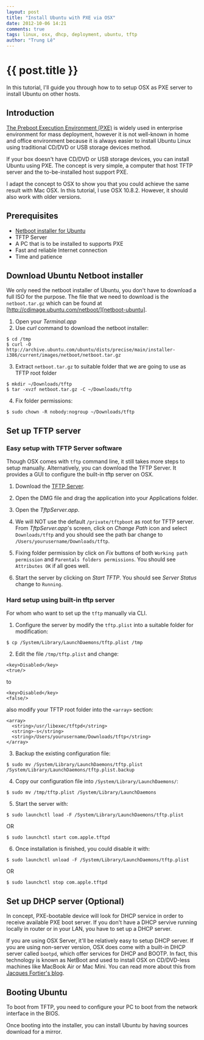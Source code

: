 ```yaml
---
layout: post
title: "Install Ubuntu with PXE via OSX"
date: 2012-10-06 14:21
comments: true
tags: linux, osx, dhcp, deployment, ubuntu, tftp
author: "Trung Lê"
---
```


# {{ post.title }} #

In this tutorial, I'll guide you through how to to setup OSX as PXE server to install Ubuntu on other hosts.

<!--more-->

## Introduction

[The Preboot Execution Environment (PXE)][pxe] is widely used in enterprise environment for mass deployment, however it is not well-known in home and office environment because it is always easier to install Ubuntu Linux using traditional CD/DVD or USB storage devices method.

If your box doesn't have CD/DVD or USB storage devices, you can install Ubuntu using PXE. The concept is very simple, a computer that host TFTP server and the to-be-installed host support PXE.

I adapt the concept to OSX to show you that you could achieve the same result with Mac OSX. In this tutorial, I use OSX 10.8.2. However, it should also work with older versions.

## Prerequisites

* [Netboot installer for Ubuntu][netboot-ubuntu]
* TFTP Server
* A PC that is to be installed to supports PXE
* Fast and reliable Internet connection
* Time and patience

## Download Ubuntu Netboot installer

We only need the netboot installer of Ubuntu, you don't have to download a full ISO for the purpose. The file that we need to download is the `netboot.tar.gz` which can be found at [http://cdimage.ubuntu.com/netboot/][netboot-ubuntu].

1. Open your *Terminal.app*
2. Use *curl* command to download the netboot installer:

```
$ cd /tmp
$ curl -O http://archive.ubuntu.com/ubuntu/dists/precise/main/installer-i386/current/images/netboot/netboot.tar.gz
```

3. Extract `netboot.tar.gz` to suitable folder that we are going to use as TFTP root folder

```
$ mkdir ~/Downloads/tftp
$ tar -xvzf netboot.tar.gz -C ~/Downloads/tftp
```

4. Fix folder permissions:

```
$ sudo chown -R nobody:nogroup ~/Downloads/tftp
```

## Set up TFTP server

### Easy setup with TFTP Server software

Though OSX comes with `tftp` command line, it still takes more steps to setup manually. Alternatively, you can download the TFTP Server. It provides a GUI to configure the built-in tftp server on OSX.

1. Download the [TFTP Server][tftp-server].
2. Open the DMG file and drag the application into your Applications folder.
3. Open the *TftpServer.app*.
4. We will NOT use the default `/private/tftpboot` as root for TFTP server. From *TftpServer.app*'s screen, click on *Change Path* icon and select `Downloads/tftp` and you should see the path bar change to `/Users/yourusername/Downloads/tftp`.

5. Fixing folder permission by click on *Fix* buttons of both `Working path permission` and `Parentals folders permissions`. You should see `Attributes OK` if all goes well.

6. Start the server by clicking on *Start TFTP*. You should see *Server Status* change to `Running`.


### Hard setup using built-in tftp server

For whom who want to set up the `tftp` manually via CLI.

1. Configure the server by modify the `tftp.plist` into a suitable folder for modification:

```
$ cp /System/Library/LaunchDaemons/tftp.plist /tmp
```

2. Edit the file `/tmp/tftp.plist` and change:

```
<key>Disabled</key>
<true/>
```

to

```
<key>Disabled</key>
<false/>
```

also modify your TFTP root folder into the `<array>` section:

```
<array>
  <string>/usr/libexec/tftpd</string>
  <string>-s</string>
  <string>/Users/yourusername/Downloads/tftp</string>
</array>
```

3. Backup the existing configuration file:

```
$ sudo mv /System/Library/LaunchDaemons/tftp.plist /System/Library/LaunchDaemons/tftp.plist.backup
```

4. Copy our configuration file into `/System/Library/LaunchDaemons/`:

```
$ sudo mv /tmp/tftp.plist /System/Library/LaunchDaemons
```

5. Start the server with:

```
$ sudo launchctl load -F /System/Library/LaunchDaemons/tftp.plist
```

OR

```
$ sudo launchctl start com.apple.tftpd
```

6. Once installation is finished, you could disable it with:

```
$ sudo launchctl unload -F /System/Library/LaunchDaemons/tftp.plist
```

OR

```
$ sudo launchctl stop com.apple.tftpd
```

## Set up DHCP server (Optional)

In concept, PXE-bootable device will look for DHCP service in order to receive available PXE boot server. If you don't have a DHCP servive running locally in router or in your LAN, you have to set up a DHCP server.

If you are using OSX Server, it'll be relatively easy to setup DHCP server. If you are using non-server version, OSX does come with a built-in DHCP server called `bootpd`, which offer services for DHCP and BOOTP. In fact, this technology is known as NetBoot and used to install OSX on CD/DVD-less machines like MacBook Air or Mac Mini. You can read more about this from [Jacques Fortier's blog][0].

## Booting Ubuntu

To boot from TFTP, you need to configure your PC to boot from the network interface in the BIOS.

Once booting into the installer, you can install Ubuntu by having sources download for a mirror.

[netboot-ubuntu]: http://cdimage.ubuntu.com/netboot/
[tftp-server]: http://ww2.unime.it/flr/tftpserver/
[pxe]: http://en.wikipedia.org/wiki/Preboot_Execution_Environment "Preboot Execution Environment on Wikipedia"
[0]: http://www.jacquesf.com/2011/04/mac-os-x-dhcp-server/ "Mac OSX DHCP Server"